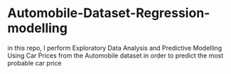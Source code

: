 # Automobile-Dataset-Regression-modelling
in this repo, I perform Exploratory Data Analysis and Predictive Modelling Using Car Prices from the Automobile dataset in order to predict the most probable car price
